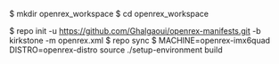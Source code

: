 $ mkdir openrex_workspace
$ cd openrex_workspace

$ repo init -u  https://github.com/Ghalgaoui/openrex-manifests.git -b kirkstone -m openrex.xml
$ repo sync
$ MACHINE=openrex-imx6quad DISTRO=openrex-distro source ./setup-environment build
